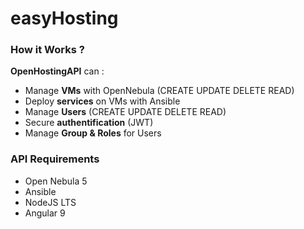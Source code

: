 # easyHosting

### How it Works ?
**OpenHostingAPI** can :
- Manage **VMs** with OpenNebula (CREATE UPDATE DELETE READ)
- Deploy **services** on VMs with Ansible
- Manage **Users** (CREATE UPDATE DELETE READ)
- Secure **authentification** (JWT)
- Manage **Group & Roles** for Users

### API Requirements
- Open Nebula 5
- Ansible
- NodeJS LTS
- Angular 9



